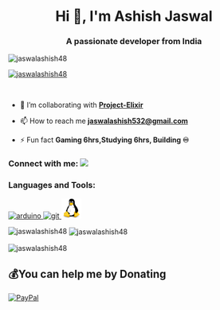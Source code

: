 <h1 align="center">Hi 👋, I'm Ashish Jaswal</h1>
<h3 align="center">A passionate developer from India</h3>

<p align="left"> <img src="https://komarev.com/ghpvc/?username=jaswalashish48&label=Profile%20views&color=0e75b6&style=flat" alt="jaswalashish48" /> </p>

<p align="left"> <a href="https://github.com/ryo-ma/github-profile-trophy"><img src="https://github-profile-trophy.vercel.app/?username=jaswalashish48" alt="jaswalashish48" /></a> </p>

<p align="left"> <a href="https://twitter.com/" target="blank"><img src="https://img.shields.io/twitter/follow/?logo=twitter&style=for-the-badge" alt="" /></a> </p>

- 👯 I’m collaborating with **[Project-Elixir](https://github.com/Project-Elixir)**

- 📫 How to reach me **jaswalashish532@gmail.com**

- ⚡ Fun fact **Gaming 6hrs,Studying 6hrs, Building ♾️**
 
<h3 align="left">Connect with me: <a href="https://t.me/jaswal_ashish11"><img width="24px" src="https://cdn.iconscout.com/icon/free/png-64/telegram-1754812-1490132.png"></a>

<h3 align="left">Languages and Tools:</h3>
<p align="left"> <a href="https://www.arduino.cc/" target="_blank" rel="noreferrer"> <img src="https://cdn.worldvectorlogo.com/logos/arduino-1.svg" alt="arduino" width="40" height="40"/> </a> <a href="https://git-scm.com/" target="_blank" rel="noreferrer"> <img src="https://www.vectorlogo.zone/logos/git-scm/git-scm-icon.svg" alt="git" width="40" height="40"/> </a> <a href="https://www.linux.org/" target="_blank" rel="noreferrer"> <img src="https://raw.githubusercontent.com/devicons/devicon/master/icons/linux/linux-original.svg" alt="linux" width="40" height="40"/> </a> </p>

<p><img align="left" src="https://github-readme-stats.vercel.app/api/top-langs?username=jaswalashish48&show_icons=true&locale=en&layout=compact" alt="jaswalashish48" /></p>

<p>&nbsp;<img align="center" src="https://github-readme-stats.vercel.app/api?username=jaswalashish48&show_icons=true&locale=en" alt="jaswalashish48" /></p>

<p><img align="center" src="https://github-readme-streak-stats.herokuapp.com/?user=jaswalashish48&" alt="jaswalashish48" /></p>

  ## 💰You can help me by Donating
  [![PayPal](https://img.shields.io/badge/PayPal-00457C?style=for-the-badge&logo=paypal&logoColor=white)](https://paypal.me/Jaswalashish48)
